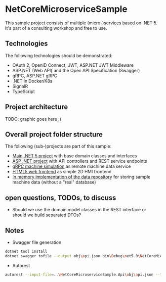 # NetCoreMicroserviceSample

This sample project consists of multiple (micro-)services based on .NET 5. It's part of a consulting workshop and free to use.

## Technologies

The following technologies should be demonstrated:

* OAuth 2, OpenID Connect, JWT, ASP.NET JWT Middleware
* ASP.NET (Web API) and the Open API Specification (Swagger)
* gRPC, ASP.NET gRPC
* .NET in Docker/K8s
* SignalR
* TypeScript 

## Project architecture

TODO: graphic goes here ;)

## Overall project folder structure

The following (sub-)projects are part of this sample:

* [Main .NET 5 project](NetCoreMicroserviceSample/NetCoreMicroserviceSample.Common) with base domain classes and interfaces
* [ASP .NET project](NetCoreMicroserviceSample/NetCoreMicroserviceSample.Api) with API controllers and REST service endpoints
* [gRPC machine simulation](NetCoreMicroserviceSample/NetCoreMicroserviceSample.Machine) as remote machine data service
* [HTML5 web frontend](NetCoreMicroserviceSample/NetCoreMicroserviceSample.Web) as simple 2D HMI frontend
* [In memory implementation of the data repository](NetCoreMicroserviceSample/NetCoreMicroserviceSample.Repositories.InMemory) for storing sample machine data (without a "real" database)

## open questions, TODOs, to discuss
* Should we use the domain model classes in the REST interface or should we build separated DTOs?

## Notes

* Swagger file generation

```bash
dotnet tool install
dotnet swagger tofile --output obj\api.json bin\Debug\net5.0\NetCoreMicroserviceSample.Api.dll v1
```

* Autorest

```bash
autorest --input-file=..\NetCoreMicroserviceSample.Api\obj\api.json --typescript --v3
```

